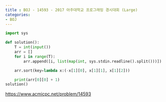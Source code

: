 ```yaml
---
title : BOJ - 14593 - 2017 아주대학교 프로그래밍 경시대회 (Large)
categories:
- BOJ
---
```


```python
import sys

def solution():
    T = int(input())
    arr = []
    for i in range(T):
        arr.append([i, list(map(int, sys.stdin.readline().split()))])

    arr.sort(key=lambda x:(-x[1][0], x[1][1], x[1][2]))

    print(arr[0][0] + 1)
solution()
```

https://www.acmicpc.net/problem/14593


